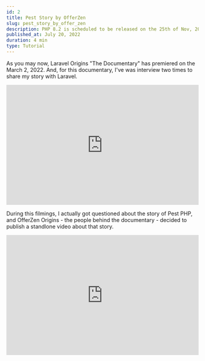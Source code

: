 ```yaml
---
id: 2
title: Pest Story by OfferZen
slug: pest_story_by_offer_zen
description: PHP 8.2 is scheduled to be released on the 25th of Nov, 2021. Of course, meanwhile, you may test the new features, syntax changes, and other improvements in your local environment.
published_at: July 20, 2022
duration: 4 min
type: Tutorial
---
```


As you may now, Laravel Origins "The Documentary" has premiered on the March 2, 2022. And, for this documentary, I've was interview two times to share my story with Laravel.

<iframe width="100%" height="315" src="https://www.youtube.com/embed/127ng7botO4" title="YouTube video player" frameborder="0" allow="accelerometer; autoplay; clipboard-write; encrypted-media; gyroscope; picture-in-picture" allowfullscreen></iframe>

During this filmings, I actually got questioned about the story of Pest PHP, and 
OfferZen Origins - the people behind the documentary - decided to publish a standlone video about that story.

<iframe width="100%" height="315" src="https://www.youtube.com/embed/TdtJluPnl6E" title="YouTube video player" frameborder="0" allow="accelerometer; autoplay; clipboard-write; encrypted-media; gyroscope; picture-in-picture" allowfullscreen></iframe>
